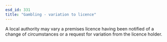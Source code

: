 ```yaml
---
esd_id: 331
title: "Gambling - variation to licence"
---
```


A local authority may vary a premises licence having been notified of a change of circumstances or a request for variation from the licence holder.

